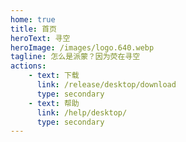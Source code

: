 ```yaml
---
home: true
title: 首页
heroText: 寻空
heroImage: /images/logo.640.webp
tagline: 怎么是派蒙？因为荧在寻空
actions:
    - text: 下载
      link: /release/desktop/download
      type: secondary
    - text: 帮助
      link: /help/desktop/
      type: secondary
---
```

